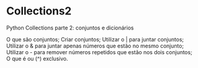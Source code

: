 # Collections2
Python Collections parte 2: conjuntos e dicionários

O que são conjuntos;
Criar conjuntos;
Utilizar o | para juntar conjuntos;
Utilizar o & para juntar apenas números que estão no mesmo conjunto;
Utilizar o - para remover números repetidos que estão nos dois conjuntos;
O que é ou (^) exclusivo.